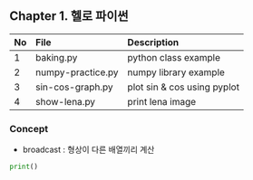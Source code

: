 ## Chapter 1. 헬로 파이썬

| No | File | Description |
| :-- |:--   |:--      |
| 1 | baking.py | python class example |
| 2 | numpy-practice.py | numpy library example |
| 3 | sin-cos-graph.py | plot sin & cos using pyplot |
| 4 | show-lena.py | print lena image |

### Concept
- broadcast : 형상이 다른 배열끼리 계산
```python
print()
```